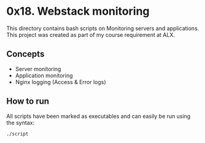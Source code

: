 # 0x18. Webstack monitoring
This directory contains bash scripts on Monitoring servers and applications. This project was created as part of my course requirement at ALX.

## Concepts
* Server monitoring
* Application monitoring
* Nginx logging (Access & Error logs)

## How to run
All scripts have been marked as executables and can easily be run using the syntax:

`./script`
